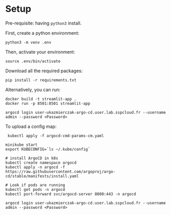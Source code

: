 # Setup

Pre-requisite: having `python3` install. 

First, create a python environment: 
```shell
python3 -m venv .env
```

Then, activate your environment: 
```shell
source .env/bin/activate
```

Download all the required packages: 
```shell
pip install -r requirements.txt
```

Alternatively, you can run:
```shell
docker build -t streamlit-app .
docker run -p 8501:8501 streamlit-app
```

```shell
argocd login user-ukazmierczak-argo-cd.user.lab.sspcloud.fr --username admin --password <Password>
```

To upload a config map:
```shell
 kubectl apply -f argocd-cmd-params-cm.yaml
```

```shell
minikube start
export KUBECONFIG=`ls ~/.kube/config`

# install ArgoCD in k8s
kubectl create namespace argocd
kubectl apply -n argocd -f https://raw.githubusercontent.com/argoproj/argo-cd/stable/manifests/install.yaml

# Look if pods are running
kubectl get pods -n argocd
kubectl port-forward svc/argocd-server 8080:443 -n argocd

argocd login user-ukazmierczak-argo-cd.user.lab.sspcloud.fr --username admin --password <Password>
```